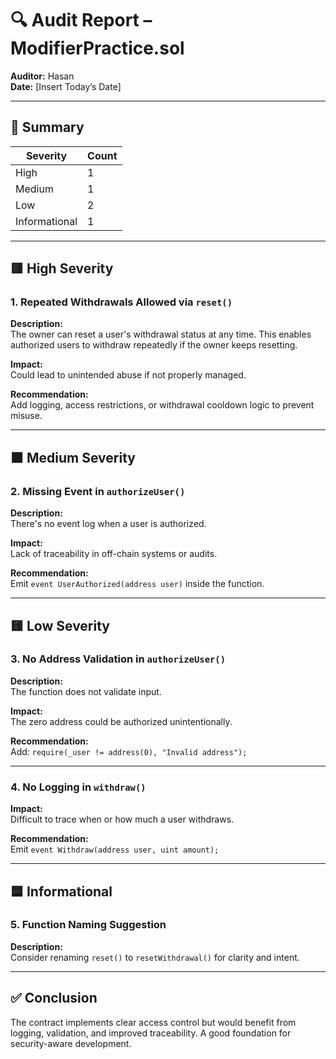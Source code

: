 # 🔍 Audit Report – ModifierPractice.sol

**Auditor:** Hasan  
**Date:** [Insert Today’s Date]

---

## 🔐 Summary

| Severity | Count |
|----------|-------|
| High     | 1  
| Medium   | 1  
| Low      | 2  
| Informational | 1  

---

## 🟥 High Severity

### 1. Repeated Withdrawals Allowed via `reset()`

**Description:**  
The owner can reset a user's withdrawal status at any time. This enables authorized users to withdraw repeatedly if the owner keeps resetting.

**Impact:**  
Could lead to unintended abuse if not properly managed.

**Recommendation:**  
Add logging, access restrictions, or withdrawal cooldown logic to prevent misuse.

---

## 🟧 Medium Severity

### 2. Missing Event in `authorizeUser()`

**Description:**  
There's no event log when a user is authorized.

**Impact:**  
Lack of traceability in off-chain systems or audits.

**Recommendation:**  
Emit `event UserAuthorized(address user)` inside the function.

---

## 🟨 Low Severity

### 3. No Address Validation in `authorizeUser()`

**Description:**  
The function does not validate input.

**Impact:**  
The zero address could be authorized unintentionally.

**Recommendation:**  
Add: `require(_user != address(0), "Invalid address");`

---

### 4. No Logging in `withdraw()`

**Impact:**  
Difficult to trace when or how much a user withdraws.

**Recommendation:**  
Emit `event Withdraw(address user, uint amount);`

---

## 🟦 Informational

### 5. Function Naming Suggestion

**Description:**  
Consider renaming `reset()` to `resetWithdrawal()` for clarity and intent.

---

## ✅ Conclusion

The contract implements clear access control but would benefit from logging, validation, and improved traceability. A good foundation for security-aware development.

